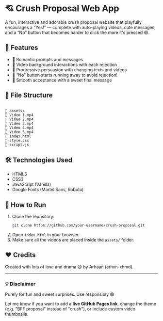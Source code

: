 
# 💘 Crush Proposal Web App

A fun, interactive and adorable crush proposal website that playfully encourages a “Yes!” — complete with auto-playing videos, cute messages, and a “No” button that becomes harder to click the more it's pressed 😄.

## 🌟 Features

- 💬 Romantic prompts and messages
- 🎥 Video background interactions with each rejection
- 🥹 Progressive persuasion with changing texts and videos
- 🚫 “No” button starts running away to avoid rejection!
- 💖 Smooth acceptance with a sweet final message

## 📂 File Structure

```

📁 assets/
🎥 Video 1.mp4
🎥 Video 2.mp4
🎥 Video 3.mp4
🎥 Video 4.mp4
🎥 Video 5.mp4
📄 index.html
📄 style.css
📄 script.js

````

## 🛠️ Technologies Used

- HTML5
- CSS3
- JavaScript (Vanilla)
- Google Fonts (Martel Sans, Roboto)

## 🚀 How to Run

1. Clone the repository:
   ```bash
   git clone https://github.com/your-username/crush-proposal.git


2. Open `index.html` in your browser.
3. Make sure all the videos are placed inside the `assets/` folder.

## ❤️ Credits

Created with lots of love and drama 😅 by Arhaan (arhxn-xhmd).

---

### 💡 Disclaimer

Purely for fun and sweet surprises. Use responsibly 😄


Let me know if you want to add a **live GitHub Pages link**, change the theme (e.g. "BFF proposal" instead of "crush"), or include custom video thumbnails.

